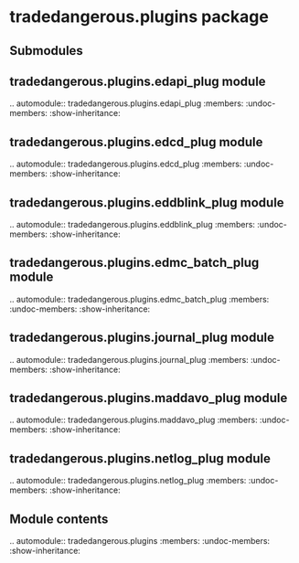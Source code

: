 tradedangerous.plugins package
==============================

Submodules
----------

tradedangerous.plugins.edapi\_plug module
-----------------------------------------

.. automodule:: tradedangerous.plugins.edapi_plug
    :members:
    :undoc-members:
    :show-inheritance:

tradedangerous.plugins.edcd\_plug module
----------------------------------------

.. automodule:: tradedangerous.plugins.edcd_plug
    :members:
    :undoc-members:
    :show-inheritance:

tradedangerous.plugins.eddblink\_plug module
--------------------------------------------

.. automodule:: tradedangerous.plugins.eddblink_plug
    :members:
    :undoc-members:
    :show-inheritance:

tradedangerous.plugins.edmc\_batch\_plug module
-----------------------------------------------

.. automodule:: tradedangerous.plugins.edmc_batch_plug
    :members:
    :undoc-members:
    :show-inheritance:

tradedangerous.plugins.journal\_plug module
-------------------------------------------

.. automodule:: tradedangerous.plugins.journal_plug
    :members:
    :undoc-members:
    :show-inheritance:

tradedangerous.plugins.maddavo\_plug module
-------------------------------------------

.. automodule:: tradedangerous.plugins.maddavo_plug
    :members:
    :undoc-members:
    :show-inheritance:

tradedangerous.plugins.netlog\_plug module
------------------------------------------

.. automodule:: tradedangerous.plugins.netlog_plug
    :members:
    :undoc-members:
    :show-inheritance:


Module contents
---------------

.. automodule:: tradedangerous.plugins
    :members:
    :undoc-members:
    :show-inheritance:

